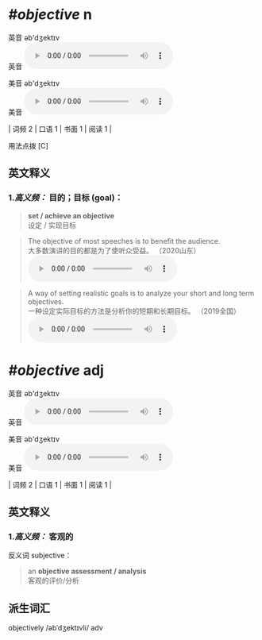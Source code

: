 # ***\#objective*** n
英音 əb'dʒektɪv  
英音
<audio src="./media/objective-B.aac" controls="controls"></audio>

美音 əb'dʒektɪv  
美音
<audio src="./media/objective.aac" controls="controls"></audio>



| 词频 2 | 口语 1 | 书面 1 | 阅读 1 |  

用法点拨  [C]

英文释义
---
### 1.*高义频：* **目的；目标 (goal)：**  

 > **set / achieve an objective**  
 > 设定 / 实现目标    

 > The objective of most speeches is to benefit the audience.  
 > 大多数演讲的目的都是为了使听众受益。  （2020山东）  
<audio src="./media/The objective of most speeches is to benefit the audience2_AAC.aac" controls="controls"></audio>

 > A way of setting realistic goals is to analyze your short and long term objectives.  
 > 一种设定实际目标的方法是分析你的短期和长期目标。  （2019全国）  
<audio src="./media/A way of setting realistic goals is to analyze your short and long term objectives2_AAC.aac" controls="controls"></audio>


# ***\#objective*** adj
英音 əb'dʒektɪv  
英音
<audio src="./media/objective-B.aac" controls="controls"></audio>

美音 əb'dʒektɪv  
美音
<audio src="./media/objective.aac" controls="controls"></audio>



| 词频 2 | 口语 1 | 书面 1 | 阅读 1 |  

英文释义
---
### 1.*高义频：* **客观的**  
反义词 subjective： 

 > an **objective assessment / analysis**  
 > 客观的评价/分析    


派生词汇
---
objectively /əbˈdʒektɪvli/ adv   

